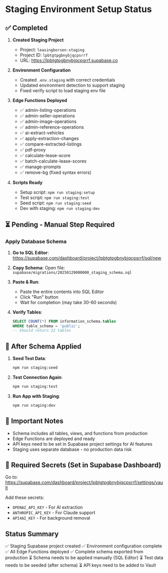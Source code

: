 # Staging Environment Setup Status

## ✅ Completed

1. **Created Staging Project**
   - Project: `leasingborsen-staging`
   - Project ID: `lpbtgtpgbnybjqcpsrrf`
   - URL: https://lpbtgtpgbnybjqcpsrrf.supabase.co

2. **Environment Configuration**
   - Created `.env.staging` with correct credentials
   - Updated environment detection to support staging
   - Fixed verify script to load staging env file

3. **Edge Functions Deployed**
   - ✅ admin-listing-operations
   - ✅ admin-seller-operations
   - ✅ admin-image-operations
   - ✅ admin-reference-operations
   - ✅ ai-extract-vehicles
   - ✅ apply-extraction-changes
   - ✅ compare-extracted-listings
   - ✅ pdf-proxy
   - ✅ calculate-lease-score
   - ✅ batch-calculate-lease-scores
   - ✅ manage-prompts
   - ✅ remove-bg (fixed syntax errors)

4. **Scripts Ready**
   - Setup script: `npm run staging:setup`
   - Test script: `npm run staging:test`
   - Seed script: `npm run staging:seed`
   - Dev with staging: `npm run staging:dev`

## ⏳ Pending - Manual Step Required

### Apply Database Schema

1. **Go to SQL Editor**:
   https://supabase.com/dashboard/project/lpbtgtpgbnybjqcpsrrf/sql/new

2. **Copy Schema**:
   Open file: `supabase/migrations/20250129000000_staging_schema.sql`

3. **Paste & Run**:
   - Paste the entire contents into SQL Editor
   - Click "Run" button
   - Wait for completion (may take 30-60 seconds)

4. **Verify Tables**:
   ```sql
   SELECT COUNT(*) FROM information_schema.tables 
   WHERE table_schema = 'public';
   -- Should return 22 tables
   ```

## 🚀 After Schema Applied

1. **Seed Test Data**:
   ```bash
   npm run staging:seed
   ```

2. **Test Connection Again**:
   ```bash
   npm run staging:test
   ```

3. **Run App with Staging**:
   ```bash
   npm run staging:dev
   ```

## 📝 Important Notes

- Schema includes all tables, views, and functions from production
- Edge Functions are deployed and ready
- API keys need to be set in Supabase project settings for AI features
- Staging uses separate database - no production data risk

## 🔐 Required Secrets (Set in Supabase Dashboard)

Go to: https://supabase.com/dashboard/project/lpbtgtpgbnybjqcpsrrf/settings/vault

Add these secrets:
- `OPENAI_API_KEY` - For AI extraction
- `ANTHROPIC_API_KEY` - For Claude support
- `API4AI_KEY` - For background removal

## Status Summary

✅ Staging Supabase project created
✅ Environment configuration complete
✅ All Edge Functions deployed
✅ Complete schema exported from production
⏳ Schema needs to be applied manually (SQL Editor)
⏳ Test data needs to be seeded (after schema)
⏳ API keys need to be added to Vault